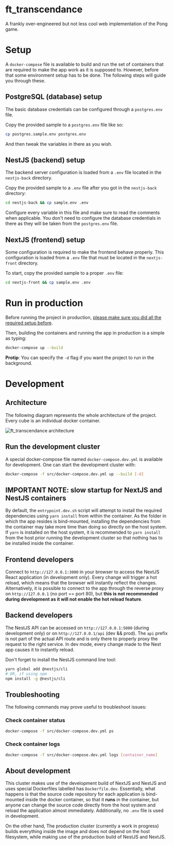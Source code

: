 # ft_transcendance

A frankly over-engineered but not less cool web implementation of the Pong game.

# Setup

A `docker-compose` file is available to build and run the set of containers that are required to make the app work as it is supposed to.
However, before that some environment setup has to be done. The following steps will guide you through these.

## PostgreSQL (database) setup

The basic database credentials can be configured through a `postgres.env` file.

Copy the provided sample to a `postgres.env` file like so:

```sh
cp postgres.sample.env postgres.env
```

And then tweak the variables in there as you wish.

## NestJS (backend) setup

The backend server configuration is loaded from a `.env` file located in the `nestjs-back` directory.

Copy the provided sample to a `.env` file after you got in the `nestjs-back` directory:

```sh
cd nestjs-back && cp sample.env .env
```

Configure every variable in this file and make sure to read the comments when applicable. You don't need to configure the database
credentials in there as they will be taken from the `postgres.env` file.

## NextJS (frontend) setup

Some configuration is required to make the frontend behave properly.
This configuration is loaded from a `.env` file that must be located in the `nextjs-front` directory.

To start, copy the provided sample to a proper `.env` file:

```sh
cd nextjs-front && cp sample.env .env
```

# Run in production

Before running the project in production, [please make sure you did all the required setup before](#setup).

Then, building the containers and running the app in production is a simple as typing:

```sh
docker-compose up --build
```

**Protip**: You can specify the `-d` flag if you want the project to run in the background.



# Development

## Architecture

The following diagram represents the whole architecture of the project. Every cube is an individual docker container.

![ft_transcendance architecture](https://i.imgur.com/KQsKRAp.png)


## Run the development cluster

A special docker-compose file named `docker-compose.dev.yml` is available for development.
One can start the development cluster with:

```sh
docker-compose -f src/docker-compose.dev.yml up --build [-d]
```

## IMPORTANT NOTE: slow startup for NextJS and NestJS containers

By default, the `entrypoint.dev.sh` script will attempt to install the required dependencies using `yarn install` from within the container.
As the folder in which the app resides is bind-mounted, installing the dependencies from the container may take more time than doing so directly on the
host system. If `yarn` is installed on the host system, it is recommended to `yarn install` from the host prior running the development cluster so that nothing
has to be installed inside the container.

## Frontend developers

Connect to `http://127.0.0.1:3000` in your browser to access the NextJS React application (in development only). Every change will trigger a hot reload, which means that the browser will instantly reflect the changes.
Alternatively, it is possible to connect to the app through the reverse proxy on `http://127.0.0.1` (no port == port 80), but **this is not recommended during development as it will not enable the hot reload feature**.

## Backend developers

The NestJS API can be accessed on `http://127.0.0.1:5000` (during development only) or on `http://127.0.0.1/api` (dev && prod). The `api` prefix is not part of the actual API route and is only there to properly proxy the request to the right service.
In dev mode, every change made to the Nest app causes it to instantly reload.

Don't forget to install the NestJS command line tool:
```sh
yarn global add @nestjs/cli
# OR, if using npm
npm install -g @nestjs/cli
```

## Troubleshooting

The following commands may prove useful to troubleshoot issues:

### Check container status

```sh
docker-compose -f src/docker-compose.dev.yml ps
```

### Check container logs

```sh
docker-compose -f src/docker-compose.dev.yml logs [container_name]
```

## About development

This cluster makes use of the development build of NextJS and NestJS and uses special Dockerfiles labelled has `Dockerfile.dev`.
Essentially, what happens is that the source code repository for each application is bind-mounted inside the docker container, so that
it **runs** in the container, but anyone can change the source code directly from the host system and reload the application almost immediately.
Additionally, no `.env` file is used in development.

On the other hand, The production cluster (currently a work in progress) builds everything inside the image and does not depend on the host filesystem, while making use of the production build of NestJS and NextJS.
